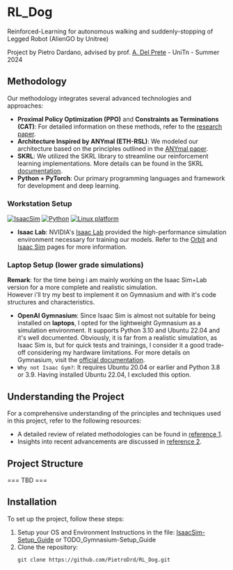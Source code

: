 # RL_Dog 
Reinforced-Learning for autonomous walking and suddenly-stopping of Legged Robot (AlienGO by Unitree)

Project by Pietro Dardano, advised by prof. [A. Del Prete](https://andreadelprete.github.io/) - UniTn - Summer 2024

## Methodology

Our methodology integrates several advanced technologies and approaches:

- **Proximal Policy Optimization (PPO)** and **Constraints as Terminations (CAT)**: For detailed information on these methods, refer to the [research paper](https://arxiv.org/pdf/2403.18765).
- **Architecture Inspired by ANYmal (ETH-RSL)**: We modeled our architecture based on the principles outlined in the [ANYmal paper](https://www.science.org/doi/epdf/10.1126/scirobotics.aau5872).
- **SKRL**: We utilized the SKRL library to streamline our reinforcement learning implementations. More details can be found in the SKRL [documentation](https://skrl.readthedocs.io/en/latest/intro/getting_started.html).
- **Python + PyTorch**: Our primary programming languages and framework for development and deep learning.
  
### Workstation Setup

[![IsaacSim](https://img.shields.io/badge/IsaacSim-4.0-silver.svg)](https://docs.omniverse.nvidia.com/isaacsim/latest/overview.html)
[![Python](https://img.shields.io/badge/python-3.10-blue.svg)](https://docs.python.org/3/whatsnew/3.10.html)
[![Linux platform](https://img.shields.io/badge/platform-linux--64-orange.svg)](https://releases.ubuntu.com/22.04/)

- **Isaac Lab**: NVIDIA's [Isaac Lab](https://isaac-sim.github.io/IsaacLab/) provided the high-performance simulation environment necessary for training our models. Refer to the [Orbit](https://isaac-orbit.github.io/) and [Isaac Sim](https://docs.omniverse.nvidia.com/isaacsim/latest/overview.html) pages for more information. <br>

### Laptop Setup (lower grade simulations)
**Remark**: for the time being i am mainly working on the Isaac Sim+Lab version for a more complete and realistic simulation.<br>
However i'll try my best to implement it on Gymnasium and with it's code structures and characteristics.

- **OpenAI Gymnasium**: Since Isaac Sim is almost not suitable for being installed on **laptops**, I opted for the lightweight Gymnasium as a simulation environment. It supports Python 3.10 and Ubuntu 22.04 and it's well documented. Obviously, it is far from a realistic simulation, as Isaac Sim is, but for quick tests and trainings, I consider it a good trade-off considering my hardware limitations. For more details on Gymnasium, visit the [official documentation](https://gymnasium.farama.org/).
- `Why not Isaac Gym?`: It requires Ubuntu 20.04 or earlier and Python 3.8 or 3.9. Having installed Ubuntu 22.04, I excluded this option.


## Understanding the Project

For a comprehensive understanding of the principles and techniques used in this project, refer to the following resources:
- A detailed review of related methodologies can be found in [reference 1](https://journals.sagepub.com/doi/full/10.1177/17298814211007305).
- Insights into recent advancements are discussed in [reference 2](https://arxiv.org/html/2308.12517v2).

## Project Structure

 === TBD ===

## Installation

To set up the project, follow these steps:
1. Setup your OS and Environment
    Instructions in the file: [IsaacSim-Setup_Guide](https://github.com/PietroDrd/RL_Dog/blob/main/SETUP_GUIDE.md) or TODO_Gymnasium-Setup_Guide
1. Clone the repository:
   ```
   git clone https://github.com/PietroDrd/RL_Dog.git
   ```


